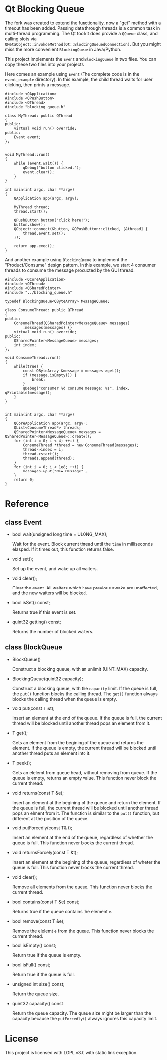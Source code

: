 Qt Blocking Queue
=================

The fork was created to extend the functionality, now a "get" method with a timeout has been added.
Passing data through threads is a common task in multi-thread programming. The Qt toolkit does provide a `QQueue` class, and calling slots via `QMetaObject::invokdeMethod(Qt::BlockingQueuedConnection)`. But you might miss the more convenient `BlockingQueue` in Java/Python.

This project implements the `Event` and `BlockingQueue` in two files. You can copy these two files into your projects.

Here comes an example using `Event` (The complete code is in the `event_example` directory). In this example, the child thread waits for user clicking, then prints a message.

    #include <QApplication>
    #include <QPushButton>
    #include <QThread>
    #include "blocking_queue.h"

    class MyThread: public QThread
    {
    public:
        virtual void run() override;
    public:
        Event event;
    };


    void MyThread::run()
    {
        while (event.wait()) {
            qDebug("button clicked.");
            event.clear();
        }
    }

    int main(int argc, char **argv)
    {
        QApplication app(argc, argv);

        MyThread thread;
        thread.start();

        QPushButton button("click here!");
        button.show();
        QObject::connect(&button, &QPushButton::clicked, [&thread] {
            thread.event.set();
        });
        
        return app.exec();
    }
    
And another example using `BlockingQueue` to implement the "Product/Consume" design pattern. In this example, we start 4 consumer threads to consume the message producted by the GUI thread.

    #include <QCoreApplication>
    #include <QThread>
    #include <QSharedPointer>
    #include "../blocking_queue.h"

    typedef BlockingQueue<QByteArray> MessageQueue;

    class ConsumeThread: public QThread
    {
    public:
        ConsumeThread(QSharedPointer<MessageQueue> messages)
            :messages(messages) {}
        virtual void run() override;
    public:
        QSharedPointer<MessageQueue> messages;
        int index;
    };

    void ConsumeThread::run()
    {
        while(true) {
            const QByteArray &message = messages->get();
            if (message.isEmpty()) {
                break;
            }
            qDebug("consumer %d consume message: %s", index, qPrintable(message));
        }
    }


    int main(int argc, char **argv)
    {
        QCoreApplication app(argc, argv);
        QList<ConsumeThread*> threads;
        QSharedPointer<MessageQueue> messages = QSharedPointer<MessageQueue>::create();
        for (int i = 0; i < 4; ++i) {
            ConsumeThread *thread = new ConsumeThread(messages);
            thread->index = i;
            thread->start();
            threads.append(thread);
        }
        for (int i = 0; i < 1e8; ++i) {
            messages->put("New Message");
        }
        return 0;
    }
    

Reference
=========

class Event
-----------

* bool wait(unsigned long time = ULONG_MAX);

    Wait for the event. Block current thread until the `time` in milliseconds elasped. If it times out, this function returns false.
    
* void set();

    Set up the event, and wake up all waiters.
    
* void clear();

    Clear the event. All waiters which have previous awake are unaffected, and the new waiters will be blocked.

* bool isSet() const;

    Returns true if this event is set.
    
* quint32 getting() const;

    Returns the number of blocked waiters.

class BlockQueue
----------------

* BlockQueue()

    Construct a blocking queue, with an unlimit (UINT_MAX) capacity.
    
* BlockingQueue(quint32 capacity);

    Construct a blocking queue, with the `capacity` limit. If the queue is full, the `put()` function blocks the calling thread. The `get()` function always blocks the calling thread when the queue is empty.

* void put(const T &t);

    Insert an element at the end of the queue. If the queue is full, the current thread will be blocked until another thread pops an element from it.
    
* T get();

    Gets an element from the begining of the queue and returns the element. If the queue is empty, the current thread will be blocked until another thread puts an element into it.
    
* T peek();

    Gets an elelemt from queue head, without removing from queue. If the queue is empty, returns an empty value. This function never block the current thread.
    
    
* void returns(const T &e);

    Insert an element at the begining of the queue and return the element. If the queue is full, the current thread will be blocked until another thread pops an elment from it. The function is similar to the `put()` function, but different at the position of the queue.
    
* void putForcedly(const T& t);

    Insert an element at the end of the queue, regardless of whether the queue is full. This function never blocks the current thread.
    
* void returnsForcely(const T &t);

    Insert an element at the begining of the queue, regardless of wheter the queue is full. This function never blocks the current thread.
    
* void clear();

    Remove all elements from the queue. This function never blocks the current thread.

* bool contains(const T &e) const;

    Returns true if the queue contains the element `e`.
    
* bool remove(const T &e);

    Remove the elelemt `e` from the queue. This function never blocks the current thread.
    
* bool isEmpty() const;

    Return true if the queue is empty.
    
* bool isFull() const;

    Return true if the queue is full.
    
* unsigned int size() const;

    Return the queue size.
    
* quint32 capacity() const

    Return the queue capacity. The queue size might be larger than the capacity because the `putForcedly()` always ignores this capacity limit.
    
    
License
=======

This project is licensed with LGPL v3.0 with static link exception.



